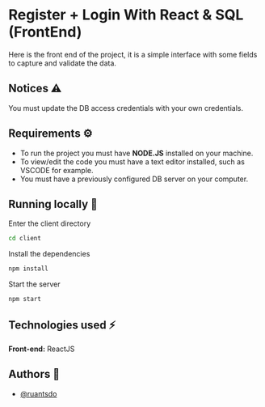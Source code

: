 # Register + Login With React & SQL (FrontEnd)

Here is the front end of the project, it is a simple interface with some fields to capture and validate the data.
## Notices ⚠️

You must update the DB access credentials with your own credentials.
## Requirements ⚙️

- To run the project you must have **NODE.JS** installed on your machine.
- To view/edit the code you must have a text editor installed, such as VSCODE for example.
- You must have a previously configured DB server on your computer.


## Running locally 🚀

Enter the client directory

```bash
cd client
```

Install the dependencies

```bash
npm install 
```

Start the server

```bash
npm start
```

## Technologies used ⚡

**Front-end:** ReactJS

## Authors 👥
- [@ruantsdo](https://github.com/ruantsdo)
